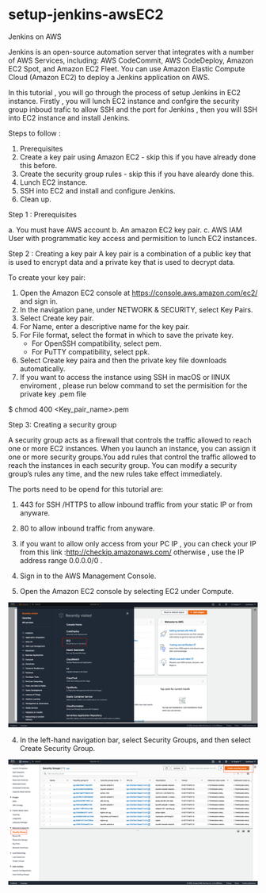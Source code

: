 # setup-jenkins-awsEC2


Jenkins on AWS

Jenkins is an open-source automation server that integrates with a number of AWS Services, including: AWS CodeCommit, AWS CodeDeploy, Amazon EC2 Spot, and Amazon EC2 Fleet. You can use Amazon Elastic Compute Cloud (Amazon EC2) to deploy a Jenkins application on AWS.

In this tutorial , you will go through the process of setup Jenkins in EC2 instance. Firstly , you will lunch EC2 instance and confgire the security group inboud trafic to allow SSH and the port for Jenkins , then you will SSH into EC2 instance and install Jenkins. 

Steps to follow : 

1. Prerequisites
2. Create a key pair using Amazon EC2 - skip this if you have already done this before. 
3. Create the security group rules - skip this if you have aleardy done this. 
4. Lunch EC2 instance. 
5. SSH into EC2 and install and configure Jenkins. 
6. Clean up. 


Step 1 : Prerequisites

a. You must have AWS account
b. An amazon EC2 key pair. 
c. AWS IAM User with programmatic key access and permisition to lunch EC2 instances. 


Step 2 : Creating a key pair 
A key pair is a combination of a public key that is used to encrypt data and a private key that is used to decrypt data. 

To create your key pair: 

1. Open the Amazon EC2 console at https://console.aws.amazon.com/ec2/ and sign in.
2. In the navigation pane, under NETWORK & SECURITY, select Key Pairs.
3. Select Create key pair.
4. For Name, enter a descriptive name for the key pair.
5. For File format, select the format in which to save the private key.
     - For OpenSSH compatibility, select pem.
     - For PuTTY compatibility, select ppk.
6. Select Create key paira and then the private key file downloads automatically.
7. If you want to access the instance using SSH in macOS or lINUX enviroment , please run below command to set the permisition for the private
key .pem file 


  $ chmod 400 <Key_pair_name>.pem 

Step 3: Creating a security group 

A security group acts as a firewall that controls the traffic allowed to reach one or more EC2 instances. 
When you launch an instance, you can assign it one or more security groups.You add rules that control the traffic 
allowed to reach the instances in each security group. You can modify a security group’s rules any time, and the new rules
take effect immediately.

The ports need to be opend for this tutorial are: 
  1. 443 for SSH /HTTPS to allow inbound traffic from your static IP or from anyware.
  2. 80 to allow inbound traffic from anyware.

1. if you want to allow only access from your PC IP , you can check your IP from this link :http://checkip.amazonaws.com/ 
    otherwise , use the IP address range 0.0.0.0/0 . 

2. Sign in to the AWS Management Console.
3. Open the Amazon EC2 console by selecting EC2 under Compute.


<img src="img/img1.png" />

4. In the left-hand navigation bar, select Security Groups, and then select Create Security Group.
<img src="img/img2.png" />


